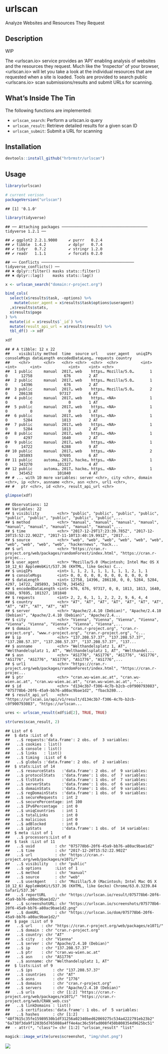 
# urlscan

Analyze Websites and Resources They Request

## Description

WIP

The \<urlscan.io\> service provides an ‘API’ enabling analysis of
websites and the resources they request. Much like the ‘Inspector’ of
your browser, \<urlscan.io\> will let you take a look at the individual
resources that are requested when a site is loaded. Tools are provided
to search public \<urlscans.io\> scan submissions/results and submit URLs 
for scanning.

## What’s Inside The Tin

The following functions are implemented:

  - `urlscan_search`: Perform a urlscan.io query
  - `urlscan_result`:	Retrieve detailed results for a given scan ID
  - `urlscan_submit`:	Submit a URL for scanning

## Installation

``` r
devtools::install_github("hrbrmstr/urlscan")
```

## Usage

``` r
library(urlscan)

# current verison
packageVersion("urlscan")
```

    ## [1] '0.1.0'

``` r
library(tidyverse)
```

    ## ── Attaching packages ────────────────────────────────────── tidyverse 1.2.1 ──

    ## ✔ ggplot2 2.2.1.9000     ✔ purrr   0.2.4     
    ## ✔ tibble  1.4.2          ✔ dplyr   0.7.4     
    ## ✔ tidyr   0.7.2          ✔ stringr 1.2.0     
    ## ✔ readr   1.1.1          ✔ forcats 0.2.0

    ## ── Conflicts ───────────────────────────────────────── tidyverse_conflicts() ──
    ## ✖ dplyr::filter() masks stats::filter()
    ## ✖ dplyr::lag()    masks stats::lag()

``` r
x <- urlscan_search("domain:r-project.org")

bind_cols(
  select(x$results$task, -options) %>% 
    mutate(user_agent = x$results$task$options$useragent)
  ,x$results$stats, 
  x$results$page
) %>% 
  mutate(id = x$results$`_id`) %>% 
  mutate(result_api_url = x$results$result) %>% 
  tbl_df() -> xdf

xdf
```

    ## # A tibble: 12 x 22
    ##    visibility method  time  source url    user_agent   uniqIPs consoleMsgs dataLength encodedDataLeng… requests country
    ##    <chr>      <chr>   <chr> <chr>  <chr>  <chr>          <int>       <int>      <int>            <int>    <int> <chr>  
    ##  1 public     manual  2017… web    https… Mozilla/5.0…       1           0      12758              676        2 AT     
    ##  2 public     manual  2017… web    https… Mozilla/5.0…       1           0      14396              676        2 AT     
    ##  3 public     manual  2017… web    https… Mozilla/5.0…       2           0     286138            97317        6 AT     
    ##  4 public     manual  2017… web    https… <NA>               1           0          0                0        1 AT     
    ##  5 public     manual  2017… web    https… <NA>               1           0          0                0        1 AT     
    ##  6 public     manual  2017… web    https… <NA>               1           0       5284             1813        2 AT     
    ##  7 public     manual  2017… web    https… <NA>               1           0       5284             1813        2 AT     
    ##  8 public     manual  2017… web    https… <NA>               1           0       4297             1640        2 AT     
    ##  9 public     manual  2017… web    https… <NA>               1           0      14722             6288        9 AT     
    ## 10 public     manual  2017… web    https… <NA>               2           0     285893            97695        6 AT     
    ## 11 public     automa… 2017… hacke… https… <NA>               1           0     343270           101327        4 AT     
    ## 12 public     automa… 2017… hacke… https… <NA>               1           0     345452           101840        4 AT     
    ## # ... with 10 more variables: server <chr>, city <chr>, domain <chr>, ip <chr>, asnname <chr>, asn <chr>, url1 <chr>,
    ## #   ptr <chr>, id <chr>, result_api_url <chr>

``` r
glimpse(xdf)
```

    ## Observations: 12
    ## Variables: 22
    ## $ visibility        <chr> "public", "public", "public", "public", "public", "public", "public", "public", "public",...
    ## $ method            <chr> "manual", "manual", "manual", "manual", "manual", "manual", "manual", "manual", "manual",...
    ## $ time              <chr> "2017-12-29T17:23:39.785Z", "2017-12-20T15:52:22.902Z", "2017-11-10T13:40:19.991Z", "2017...
    ## $ source            <chr> "web", "web", "web", "web", "web", "web", "web", "web", "web", "web", "hackernews", "hack...
    ## $ url               <chr> "https://cran.r-project.org/web/packages/randomForest/index.html", "https://cran.r-projec...
    ## $ user_agent        <chr> "Mozilla/5.0 (Macintosh; Intel Mac OS X 10_12_6) AppleWebKit/537.36 (KHTML, like Gecko) C...
    ## $ uniqIPs           <int> 1, 1, 2, 1, 1, 1, 1, 1, 1, 2, 1, 1
    ## $ consoleMsgs       <int> 0, 0, 0, 0, 0, 0, 0, 0, 0, 0, 0, 0
    ## $ dataLength        <int> 12758, 14396, 286138, 0, 0, 5284, 5284, 4297, 14722, 285893, 343270, 345452
    ## $ encodedDataLength <int> 676, 676, 97317, 0, 0, 1813, 1813, 1640, 6288, 97695, 101327, 101840
    ## $ requests          <int> 2, 2, 6, 1, 1, 2, 2, 2, 9, 6, 4, 4
    ## $ country           <chr> "AT", "AT", "AT", "AT", "AT", "AT", "AT", "AT", "AT", "AT", "AT", "AT"
    ## $ server            <chr> "Apache/2.4.10 (Debian)", "Apache/2.4.10 (Debian)", "Apache/2.4.10 (Debian)", "Apache/2.4...
    ## $ city              <chr> "Vienna", "Vienna", "Vienna", "Vienna", "Vienna", "Vienna", "Vienna", "Vienna", "Vienna",...
    ## $ domain            <chr> "cran.r-project.org", "cran.r-project.org", "www.r-project.org", "cran.r-project.org", "c...
    ## $ ip                <chr> "137.208.57.37", "137.208.57.37", "137.208.57.37", "137.208.57.37", "137.208.57.37", "137...
    ## $ asnname           <chr> "Welthandelsplatz 1, AT", "Welthandelsplatz 1, AT", "Welthandelsplatz 1, AT", "Welthandel...
    ## $ asn               <chr> "AS1776", "AS1776", "AS1776", "AS1776", "AS1776", "AS1776", "AS1776", "AS1776", "AS1776",...
    ## $ url1              <chr> "https://cran.r-project.org/web/packages/randomForest/index.html", "https://cran.r-projec...
    ## $ ptr               <chr> "cran.wu-wien.ac.at", "cran.wu-wien.ac.at", "cran.wu-wien.ac.at", "cran.wu-wien.ac.at", "...
    ## $ id                <chr> "d134c3b7-f306-4c7b-b2cb-c0f900793083", "075778b6-20f6-45a9-bb76-a80ac9bae1d2", "fbacb280...
    ## $ result_api_url    <chr> "https://urlscan.io/api/v1/result/d134c3b7-f306-4c7b-b2cb-c0f900793083", "https://urlscan...

``` r
ures <- urlscan_result(xdf$id[2], TRUE, TRUE)

str(ures$scan_result, 2)
```

    ## List of 6
    ##  $ data :List of 6
    ##   ..$ requests:'data.frame': 2 obs. of  3 variables:
    ##   ..$ cookies : list()
    ##   ..$ console : list()
    ##   ..$ links   : list()
    ##   ..$ timing  :List of 6
    ##   ..$ globals :'data.frame': 2 obs. of  2 variables:
    ##  $ stats:List of 14
    ##   ..$ resourceStats   :'data.frame': 2 obs. of  9 variables:
    ##   ..$ protocolStats   :'data.frame': 1 obs. of  7 variables:
    ##   ..$ tlsStats        :'data.frame': 1 obs. of  7 variables:
    ##   ..$ serverStats     :'data.frame': 1 obs. of  6 variables:
    ##   ..$ domainStats     :'data.frame': 1 obs. of  9 variables:
    ##   ..$ regDomainStats  :'data.frame': 1 obs. of  9 variables:
    ##   ..$ secureRequests  : int 2
    ##   ..$ securePercentage: int 100
    ##   ..$ IPv6Percentage  : int 0
    ##   ..$ uniqCountries   : int 1
    ##   ..$ totalLinks      : int 0
    ##   ..$ malicious       : int 0
    ##   ..$ adBlocked       : int 0
    ##   ..$ ipStats         :'data.frame': 1 obs. of  14 variables:
    ##  $ meta :List of 1
    ##   ..$ processors:List of 8
    ##  $ task :List of 11
    ##   ..$ uuid         : chr "075778b6-20f6-45a9-bb76-a80ac9bae1d2"
    ##   ..$ time         : chr "2017-12-20T15:52:22.902Z"
    ##   ..$ url          : chr "https://cran.r-project.org/web/packages/e1071/"
    ##   ..$ visibility   : chr "public"
    ##   ..$ options      :List of 1
    ##   ..$ method       : chr "manual"
    ##   ..$ source       : chr "web"
    ##   ..$ userAgent    : chr "Mozilla/5.0 (Macintosh; Intel Mac OS X 10_12_6) AppleWebKit/537.36 (KHTML, like Gecko) Chrome/63.0.3239.84 Safari/537.36"
    ##   ..$ reportURL    : chr "https://urlscan.io/result/075778b6-20f6-45a9-bb76-a80ac9bae1d2/"
    ##   ..$ screenshotURL: chr "https://urlscan.io/screenshots/075778b6-20f6-45a9-bb76-a80ac9bae1d2.png"
    ##   ..$ domURL       : chr "https://urlscan.io/dom/075778b6-20f6-45a9-bb76-a80ac9bae1d2/"
    ##  $ page :List of 9
    ##   ..$ url    : chr "https://cran.r-project.org/web/packages/e1071/"
    ##   ..$ domain : chr "cran.r-project.org"
    ##   ..$ country: chr "AT"
    ##   ..$ city   : chr "Vienna"
    ##   ..$ server : chr "Apache/2.4.10 (Debian)"
    ##   ..$ ip     : chr "137.208.57.37"
    ##   ..$ ptr    : chr "cran.wu-wien.ac.at"
    ##   ..$ asn    : chr "AS1776"
    ##   ..$ asnname: chr "Welthandelsplatz 1, AT"
    ##  $ lists:List of 9
    ##   ..$ ips         : chr "137.208.57.37"
    ##   ..$ countries   : chr "AT"
    ##   ..$ asns        : chr "1776"
    ##   ..$ domains     : chr "cran.r-project.org"
    ##   ..$ servers     : chr "Apache/2.4.10 (Debian)"
    ##   ..$ urls        : chr [1:2] "https://cran.r-project.org/web/packages/e1071/" "https://cran.r-project.org/web/CRAN_web.css"
    ##   ..$ linkDomains : list()
    ##   ..$ certificates:'data.frame': 1 obs. of  5 variables:
    ##   ..$ hashes      : chr [1:2] "48f7615c35fe15989530b1df31256a02340bed62069275c534a4222791eb23b2" "6a738f3da9f1203b5d765088a4ff4e4ac36c59fad008f450b808354d9625bc51"
    ##  - attr(*, "class")= chr [1:2] "urlscan_result" "list"

``` r
magick::image_write(ures$screenshot, "img/shot.png")
```

![](img/shot.png)
